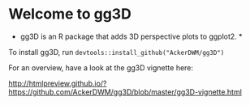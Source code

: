 # Welcome to gg3D
* gg3D is an R package that adds 3D perspective plots to ggplot2. *

To install gg3D, run ```devtools::install_github("AckerDWM/gg3D")```

For an overview, have a look at the gg3D vignette here:

http://htmlpreview.github.io/?https://github.com/AckerDWM/gg3D/blob/master/gg3D-vignette.html
